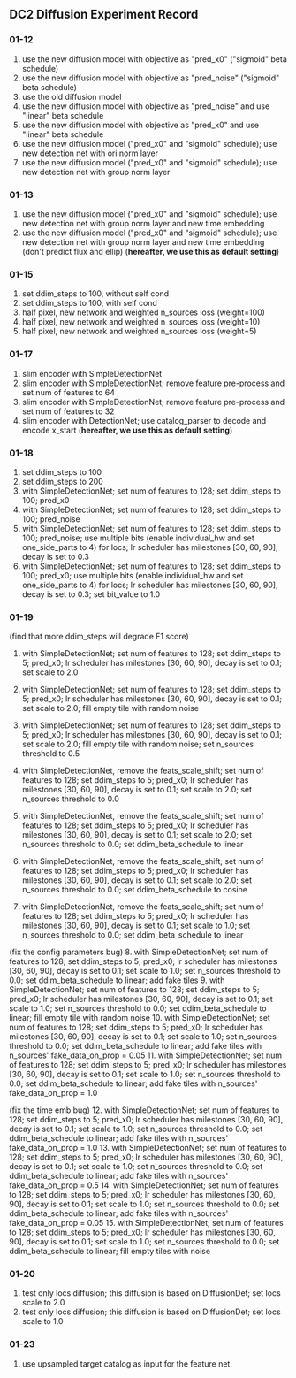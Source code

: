 ## DC2 Diffusion Experiment Record

### 01-12

1. use the new diffusion model with objective as "pred_x0" ("sigmoid" beta schedule)
2. use the new diffusion model with objective as "pred_noise" ("sigmoid" beta schedule)
3. use the old diffusion model
4. use the new diffusion model with objective as "pred_noise" and use "linear" beta schedule
5. use the new diffusion model with objective as "pred_x0" and use "linear" beta schedule
6. use the new diffusion model ("pred_x0" and "sigmoid" schedule); use new detection net with ori norm layer
7. use the new diffusion model ("pred_x0" and "sigmoid" schedule); use new detection net with group norm layer

### 01-13

1. use the new diffusion model ("pred_x0" and "sigmoid" schedule); use new detection net with group norm layer and new time embedding
2. use the new diffusion model ("pred_x0" and "sigmoid" schedule); use new detection net with group norm layer and new time embedding (don't predict flux and ellip) (**hereafter, we use this as default setting**)

### 01-15

1. set ddim_steps to 100, without self cond
2. set ddim_steps to 100, with self cond
3. half pixel, new network and weighted n_sources loss (weight=100)
4. half pixel, new network and weighted n_sources loss (weight=10)
5. half pixel, new network and weighted n_sources loss (weight=5)

### 01-17

1. slim encoder with SimpleDetectionNet
2. slim encoder with SimpleDetectionNet; remove feature pre-process and set num of features to 64
3. slim encoder with SimpleDetectionNet; remove feature pre-process and set num of features to 32
4. slim encoder with DetectionNet; use catalog_parser to decode and encode x_start (**hereafter, we use this as default setting**)

### 01-18

1. set ddim_steps to 100
2. set ddim_steps to 200
3. with SimpleDetectionNet; set num of features to 128; set ddim_steps to 100; pred_x0
4. with SimpleDetectionNet; set num of features to 128; set ddim_steps to 100; pred_noise
5. with SimpleDetectionNet; set num of features to 128; set ddim_steps to 100; pred_noise; use multiple bits (enable individual_hw and set one_side_parts to 4) for locs; lr scheduler has milestones [30, 60, 90], decay is set to 0.3
6. with SimpleDetectionNet; set num of features to 128; set ddim_steps to 100; pred_x0; use multiple bits (enable individual_hw and set one_side_parts to 4) for locs; lr scheduler has milestones [30, 60, 90], decay is set to 0.3; set bit_value to 1.0

### 01-19

(find that more ddim_steps will degrade F1 score)
1. with SimpleDetectionNet; set num of features to 128; set ddim_steps to 5; pred_x0; lr scheduler has milestones [30, 60, 90], decay is set to 0.1; set scale to 2.0
2. with SimpleDetectionNet; set num of features to 128; set ddim_steps to 5; pred_x0; lr scheduler has milestones [30, 60, 90], decay is set to 0.1; set scale to 2.0; fill empty tile with random noise
3. with SimpleDetectionNet; set num of features to 128; set ddim_steps to 5; pred_x0; lr scheduler has milestones [30, 60, 90], decay is set to 0.1; set scale to 2.0; fill empty tile with random noise; set n_sources threshold to 0.5

4. with SimpleDetectionNet, remove the feats_scale_shift; set num of features to 128; set ddim_steps to 5; pred_x0; lr scheduler has milestones [30, 60, 90], decay is set to 0.1; set scale to 2.0; set n_sources threshold to 0.0
5. with SimpleDetectionNet, remove the feats_scale_shift; set num of features to 128; set ddim_steps to 5; pred_x0; lr scheduler has milestones [30, 60, 90], decay is set to 0.1; set scale to 2.0; set n_sources threshold to 0.0; set ddim_beta_schedule to linear
6. with SimpleDetectionNet, remove the feats_scale_shift; set num of features to 128; set ddim_steps to 5; pred_x0; lr scheduler has milestones [30, 60, 90], decay is set to 0.1; set scale to 2.0; set n_sources threshold to 0.0; set ddim_beta_schedule to cosine
7. with SimpleDetectionNet, remove the feats_scale_shift; set num of features to 128; set ddim_steps to 5; pred_x0; lr scheduler has milestones [30, 60, 90], decay is set to 0.1; set scale to 1.0; set n_sources threshold to 0.0; set ddim_beta_schedule to linear


(fix the config parameters bug)
8. with SimpleDetectionNet; set num of features to 128; set ddim_steps to 5; pred_x0; lr scheduler has milestones [30, 60, 90], decay is set to 0.1; set scale to 1.0; set n_sources threshold to 0.0; set ddim_beta_schedule to linear; add fake tiles
9. with SimpleDetectionNet; set num of features to 128; set ddim_steps to 5; pred_x0; lr scheduler has milestones [30, 60, 90], decay is set to 0.1; set scale to 1.0; set n_sources threshold to 0.0; set ddim_beta_schedule to linear; fill empty tile with random noise
10. with SimpleDetectionNet; set num of features to 128; set ddim_steps to 5; pred_x0; lr scheduler has milestones [30, 60, 90], decay is set to 0.1; set scale to 1.0; set n_sources threshold to 0.0; set ddim_beta_schedule to linear; add fake tiles with n_sources' fake_data_on_prop = 0.05
11. with SimpleDetectionNet; set num of features to 128; set ddim_steps to 5; pred_x0; lr scheduler has milestones [30, 60, 90], decay is set to 0.1; set scale to 1.0; set n_sources threshold to 0.0; set ddim_beta_schedule to linear; add fake tiles with n_sources' fake_data_on_prop = 1.0


(fix the time emb bug)
12. with SimpleDetectionNet; set num of features to 128; set ddim_steps to 5; pred_x0; lr scheduler has milestones [30, 60, 90], decay is set to 0.1; set scale to 1.0; set n_sources threshold to 0.0; set ddim_beta_schedule to linear; add fake tiles with n_sources' fake_data_on_prop = 1.0
13. with SimpleDetectionNet; set num of features to 128; set ddim_steps to 5; pred_x0; lr scheduler has milestones [30, 60, 90], decay is set to 0.1; set scale to 1.0; set n_sources threshold to 0.0; set ddim_beta_schedule to linear; add fake tiles with n_sources' fake_data_on_prop = 0.5
14. with SimpleDetectionNet; set num of features to 128; set ddim_steps to 5; pred_x0; lr scheduler has milestones [30, 60, 90], decay is set to 0.1; set scale to 1.0; set n_sources threshold to 0.0; set ddim_beta_schedule to linear; add fake tiles with n_sources' fake_data_on_prop = 0.05
15. with SimpleDetectionNet; set num of features to 128; set ddim_steps to 5; pred_x0; lr scheduler has milestones [30, 60, 90], decay is set to 0.1; set scale to 1.0; set n_sources threshold to 0.0; set ddim_beta_schedule to linear; fill empty tiles with noise


### 01-20

1. test only locs diffusion; this diffusion is based on DiffusionDet; set locs scale to 2.0
2. test only locs diffusion; this diffusion is based on DiffusionDet; set locs scale to 1.0


### 01-23

1. use upsampled target catalog as input for the feature net.
